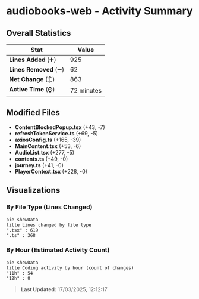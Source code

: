 # audiobooks-web - Activity Summary 

## Overall Statistics

| Stat                   | Value                                                             |
| ---------------------- | ----------------------------------------------------------------- |
| **Lines Added** (➕)   | 925                                          |
| **Lines Removed** (➖) | 62                                        |
| **Net Change** (↕)    | 863                |
| **Active Time** (⌚)   | 72 minutes |


## Modified Files
- **ContentBlockedPopup.tsx** (+43, -7)
- **refreshTokenService.ts** (+69, -5)
- **axiosConfig.ts** (+165, -39)
- **MainContent.tsx** (+53, -6)
- **AudioList.tsx** (+277, -5)
- **contents.ts** (+49, -0)
- **journey.ts** (+41, -0)
- **PlayerContext.tsx** (+228, -0)

## Visualizations

### By File Type (Lines Changed)

```mermaid
pie showData
title Lines changed by file type
".tsx" : 619
".ts" : 368
```

### By Hour (Estimated Activity Count)

```mermaid
pie showData
title Coding activity by hour (count of changes)
"11h" : 54
"12h" : 8
```


> **Last Updated:** 17/03/2025, 12:12:17